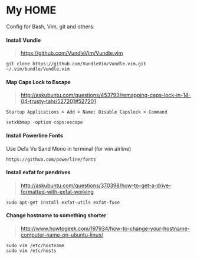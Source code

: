 # My HOME

Config for Bash, Vim, git and others.

#### Install Vundle

>https://github.com/VundleVim/Vundle.vim

    git clone https://github.com/VundleVim/Vundle.vim.git ~/.vim/bundle/Vundle.vim

#### Map Caps Lock to Escape

>http://askubuntu.com/questions/453793/remapping-caps-lock-in-14-04-trusty-tahr/527201#527201

    Startup Applications > Add > Name: Disable Capslock > Command

    setxkbmap -option caps:escape

#### Install Powerline Fonts 

Use Defa Vu Sand Mono in terminal (for vim airline)

    https://github.com/powerline/fonts


#### Install exfat for pendrives

>http://askubuntu.com/questions/370398/how-to-get-a-drive-formatted-with-exfat-working

    sudo apt-get install exfat-utils exfat-fuse

#### Change hostname to something shorter

>http://www.howtogeek.com/197934/how-to-change-your-hostname-computer-name-on-ubuntu-linux/

    sudo vim /etc/hostname
    sudo vim /etc/hosts
